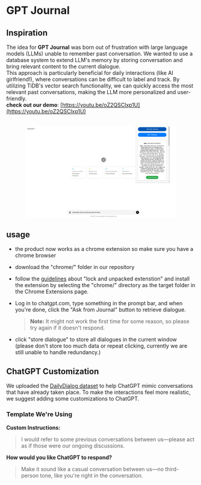 # GPT Journal


## **Inspiration**
The idea for **GPT Journal** was born out of frustration with large language models (LLMs) unable to remember past conversation. We wanted to use a database system to extend LLM's memory by storing conversation and bring relevant content to the current dialogue. <br>
This approach is particularly beneficial for daily interactions (like AI girlfriend!), where conversations can be difficult to label and track. By utilizing TiDB's vector search functionality, we can quickly access the most relevant past conversations, making the LLM more personalized and user-friendly.<br>
**check out our demo**: [https://youtu.be/oZ2QSClxp1U](https://youtu.be/oZ2QSClxp1U)
<br>
<br>


<div align="center">
    <a href="https://youtu.be/oZ2QSClxp1U">
        <img src="demo.png" alt="Demo" width="400">
    </a>
</div>

## **usage**
- the product now works as a chrome extension so make sure you have a chrome browser
- download the "chrome/" folder in our repository
- follow the [guidelines](https://developer.chrome.com/docs/extensions/get-started/tutorial/hello-world#load-unpacked) 
about "lock and unpacked extenstion" and install the extension by selecting the "chrome/" directory as the target folder in the Chrome Extensions page.

- Log in to chatgpt.com, type something in the prompt bar, and when you're done, click the "Ask from Journal" button to retrieve dialogue.
  > **Note:** It might not work the first time for some reason, so please try again if it doesn't respond.

- click "store dialogue" to store all dialogues in the current window (please don't store too much data or repeat clicking, currently we are still unable to handle redundancy.)

## **ChatGPT Customization**

We uploaded the [DailyDialog dataset](https://paperswithcode.com/dataset/dailydialog) to help ChatGPT mimic conversations that have already taken place. To make the interactions feel more realistic, we suggest adding some customizations to ChatGPT.

### **Template We're Using**

**Custom Instructions:**
> I would refer to some previous conversations between us—please act as if those were our ongoing discussions.

**How would you like ChatGPT to respond?**
> Make it sound like a casual conversation between us—no third-person tone, like you're right in the conversation.


